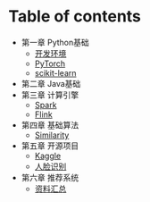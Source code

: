 # Table of contents

* 第一章 Python基础
  * [开发环境](python/dev.md)
  * [PyTorch](python/pytorch.md)
  * [scikit-learn](python/scikit-learn.md)
* 第二章 Java基础
* 第三章 计算引擎
  * [Spark](engineering/spark.md)
  * [Flink](engineering/flink.md)
* 第四章 基础算法
  * [Similarity](algorithm/similarity.md)
* 第五章 开源项目
  * [Kaggle](project/kaggle.md)
  * [人脸识别](project/face-recognition.md)
* 第六章 推荐系统
  * [资料汇总](recommendation/resource.md)
